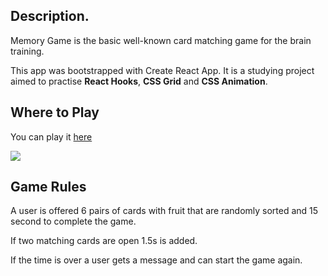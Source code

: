 ## Description.

Memory Game is the basic well-known card matching game for the brain training.

This app  was bootstrapped with Create React App. It is a studying project aimed to practise  **React Hooks**, **CSS Grid** and **CSS Animation**. 

## Where to Play

You can play it [here](https://olsamar.github.io/memory-game-react/)

![](src/assets/game-screenshots/memory_game_screenshot.png)

## Game Rules

A user is offered 6 pairs of cards with fruit that are randomly sorted and 15 second to complete the game. 

If two matching cards are open 1.5s is added. 

If the time is over a user gets a message and can start the game again. 




